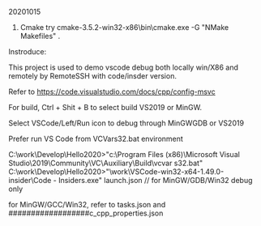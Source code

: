 

20201015
1. Cmake try 
 cmake-3.5.2-win32-x86\bin\cmake.exe  -G  "NMake Makefiles"  . 
   


Instroduce:

This project is used to demo vscode debug both locally win/X86 and remotely by RemoteSSH with code/insder version.


Refer to  https://code.visualstudio.com/docs/cpp/config-msvc

For build,  Ctrl + Shit + B to select build VS2019 or MinGW.

Select VSCode/Left/Run icon to debug through MinGWGDB or VS2019


Prefer run VS Code from VCVars32.bat environment 

C:\work\Develop\Hello2020>"c:\Program Files (x86)\Microsoft Visual Studio\2019\Community\VC\Auxiliary\Build\vcvar
s32.bat"
C:\work\Develop\Hello2020>"\work\VSCode-win32-x64-1.49.0-insider\Code - Insiders.exe"
launch.json  // for MinGW/GDB/Win32 debug only

for MinGW/GCC/Win32, refer to tasks.json and ##################c_cpp_properties.json

